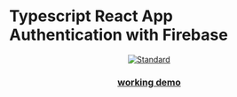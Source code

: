 # Typescript React App Authentication with Firebase

<div align="center">
  <!-- Standard -->
  <a href="https://standardjs.com">
    <img src="https://img.shields.io/badge/code%20style-standard-brightgreen.svg?style=flat-square"
      alt="Standard" />
  </a>
</div>
<div align="center">
  <h3>
    <a href="https://tsauth.netlify.com">
      working demo
    </a>
    </h3>
 </div>

